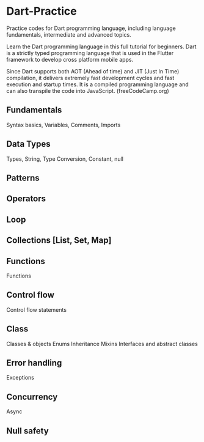 # Dart-Practice
Practice codes for Dart programming language, including language fundamentals, intermediate and advanced topics.

Learn the Dart programming language in this full tutorial for beginners. Dart is a strictly typed programming language that is used in the Flutter framework to develop cross platform mobile apps.

Since Dart supports both AOT (Ahead of time) and JIT (Just In Time) compilation, it delivers extremely fast development cycles and fast execution and startup times. It is a compiled programming language and can also transpile the code into JavaScript. (freeCodeCamp.org)











## Fundamentals
Syntax basics, Variables, Comments, Imports

## Data Types
Types, String, Type Conversion, Constant, null

## Patterns

## Operators

## Loop

## Collections [List, Set, Map]

## Functions
Functions

## Control flow
Control flow statements

## Class
Classes & objects
Enums
Inheritance
Mixins
Interfaces and abstract classes

## Error handling
Exceptions

## Concurrency
Async

## Null safety
